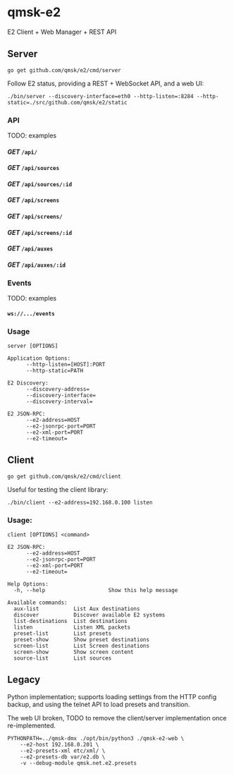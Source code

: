 # qmsk-e2
E2 Client + Web Manager + REST API

## Server

    go get github.com/qmsk/e2/cmd/server

Follow E2 status, providing a REST + WebSocket API, and a web UI:

    ./bin/server --discovery-interface=eth0 --http-listen=:8284 --http-static=./src/github.com/qmsk/e2/static

### API

TODO: examples

#### *GET* `/api/`
#### *GET* `/api/sources`
#### *GET* `/api/sources/:id`
#### *GET* `/api/screens`
#### *GET* `/api/screens/`
#### *GET* `/api/screens/:id`
#### *GET* `/api/auxes`
#### *GET* `/api/auxes/:id`

### Events

TODO: examples

#### `ws://.../events`

### Usage
    server [OPTIONS]

    Application Options:
          --http-listen=[HOST]:PORT
          --http-static=PATH

    E2 Discovery:
          --discovery-address=
          --discovery-interface=
          --discovery-interval=

    E2 JSON-RPC:
          --e2-address=HOST
          --e2-jsonrpc-port=PORT
          --e2-xml-port=PORT
          --e2-timeout=

## Client
    
    go get github.com/qmsk/e2/cmd/client

Useful for testing the client library:

    ./bin/client --e2-address=192.168.0.100 listen

### Usage:

    client [OPTIONS] <command>

    E2 JSON-RPC:
          --e2-address=HOST
          --e2-jsonrpc-port=PORT
          --e2-xml-port=PORT
          --e2-timeout=

    Help Options:
      -h, --help                    Show this help message

    Available commands:
      aux-list           List Aux destinations
      discover           Discover available E2 systems
      list-destinations  List destinations
      listen             Listen XML packets
      preset-list        List presets
      preset-show        Show preset destinations
      screen-list        List Screen destinations
      screen-show        Show screen content
      source-list        List sources

## Legacy

Python implementation; supports loading settings from the HTTP config backup, and using the telnet API to load presets and transition.

The web UI broken, TODO to remove the client/server implementation once re-implemented.

    PYTHONPATH=../qmsk-dmx ./opt/bin/python3 ./qmsk-e2-web \
        --e2-host 192.168.0.201 \
        --e2-presets-xml etc/xml/ \
        --e2-presets-db var/e2.db \
        -v --debug-module qmsk.net.e2.presets
